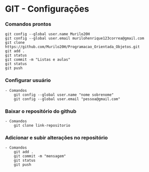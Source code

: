 # GIT - Configurações

### Comandos prontos
    git config --global user.name Murilo20H
    git config --global user.email murilohenrique123correa@gmail.com
    git clone https://github.com/Murilo20H/Programacao_Orientada_Objetos.git
    git add .
    git status
    git commit -m "Listas e aulas"
    git status
    git push

### Configurar usuário
    - Comandos
        git config --global user.name "nome sobrenome"
        git config --global user.email "pessoa@gmail.com"

### Baixar o repositório do github
    - Comandos
        git clone link-repositorio

### Adicionar e subir alterações no repositório
    - Comandos
        git add .
        git commit -m "mensagem"
        git status
        git push
